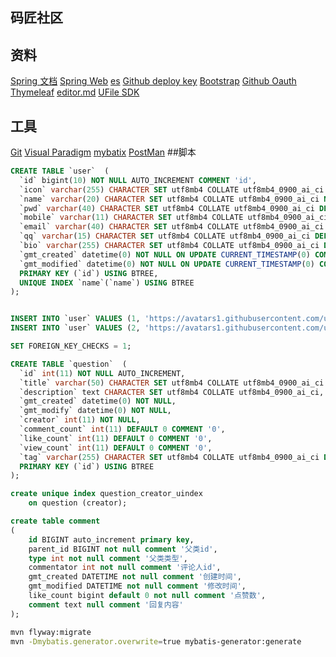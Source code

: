 ## 码匠社区
## 资料
[Spring 文档](https://spring.io/guides)
[Spring Web](https://spring.io/guides/gs/serving-web-content/)
[es](https://elasticsearch.cn/explore)
[Github deploy key](https://developer.github.com/v3/guides/mNfinf-deploy-keys/#deploy-keys)
[Bootstrap](https://v3.bootcss.com/getting-started)
[Github Oauth](https://developer.github.com/apps/building-oauth-apps/creating-an-oauth-app/)
[Thymeleaf](https://www.thymeleaf.org/doc/tutorials/3.0/usingthymeleaf.html#setting-attribute-values)
[editor.md](https://pandao.github.io/editor.md/)
[UFile SDK](https://github.com/ucloud/ufile-sdk-java)
## 工具
[Git](https://git-scm.com/download)
[Visual Paradigm](https://www.visual-paradigm.com)
[mybatix](https://mybatis.org/mybatis-3/zh/index.html)
[PostMan](https://chrome.google.com/webstore/detail/coohjcphdfgbiolnekdpbcijmhambjff)
##脚本
```sql
CREATE TABLE `user`  (
  `id` bigint(10) NOT NULL AUTO_INCREMENT COMMENT 'id',
  `icon` varchar(255) CHARACTER SET utf8mb4 COLLATE utf8mb4_0900_ai_ci DEFAULT 'https://avatars1.githubusercontent.com/u/43441229?v=4' COMMENT '头像',
  `name` varchar(20) CHARACTER SET utf8mb4 COLLATE utf8mb4_0900_ai_ci NOT NULL COMMENT '用户名',
  `pwd` varchar(40) CHARACTER SET utf8mb4 COLLATE utf8mb4_0900_ai_ci DEFAULT NULL COMMENT '密码',
  `mobile` varchar(11) CHARACTER SET utf8mb4 COLLATE utf8mb4_0900_ai_ci DEFAULT NULL COMMENT '手机号',
  `email` varchar(40) CHARACTER SET utf8mb4 COLLATE utf8mb4_0900_ai_ci DEFAULT NULL COMMENT '邮箱',
  `qq` varchar(15) CHARACTER SET utf8mb4 COLLATE utf8mb4_0900_ai_ci DEFAULT NULL COMMENT 'QQ号',
  `bio` varchar(255) CHARACTER SET utf8mb4 COLLATE utf8mb4_0900_ai_ci DEFAULT NULL COMMENT '简介',
  `gmt_created` datetime(0) NOT NULL ON UPDATE CURRENT_TIMESTAMP(0) COMMENT '创建时间',
  `gmt_modified` datetime(0) NOT NULL ON UPDATE CURRENT_TIMESTAMP(0) COMMENT '修改时间',
  PRIMARY KEY (`id`) USING BTREE,
  UNIQUE INDEX `name`(`name`) USING BTREE
);


INSERT INTO `user` VALUES (1, 'https://avatars1.githubusercontent.com/u/43441229?v=4', 'ch33orange', NULL, NULL, NULL, NULL, NULL, '2019-11-02 13:29:22', '2019-11-02 13:29:22');
INSERT INTO `user` VALUES (2, 'https://avatars1.githubusercontent.com/u/43441229?v=4', 'bluer', '90dbab2eedc07567ebf02642f87542cf', '13128225306', '972579187@qq.com', NULL, NULL, '2019-11-03 20:52:11', '2019-11-03 20:52:11');

SET FOREIGN_KEY_CHECKS = 1;
```
```sql
CREATE TABLE `question`  (
  `id` int(11) NOT NULL AUTO_INCREMENT,
  `title` varchar(50) CHARACTER SET utf8mb4 COLLATE utf8mb4_0900_ai_ci NOT NULL,
  `description` text CHARACTER SET utf8mb4 COLLATE utf8mb4_0900_ai_ci,
  `gmt_created` datetime(0) NOT NULL,
  `gmt_modify` datetime(0) NOT NULL,
  `creator` int(11) NOT NULL,
  `comment_count` int(11) DEFAULT 0 COMMENT '0',
  `like_count` int(11) DEFAULT 0 COMMENT '0',
  `view_count` int(11) DEFAULT 0 COMMENT '0',
  `tag` varchar(255) CHARACTER SET utf8mb4 COLLATE utf8mb4_0900_ai_ci DEFAULT NULL,
  PRIMARY KEY (`id`) USING BTREE
);

create unique index question_creator_uindex
	on question (creator);
```

```sql
create table comment
(
	id BIGINT auto_increment primary key,
	parent_id BIGINT not null comment '父类id',
	type int not null comment '父类类型',
	commentator int not null comment '评论人id',
	gmt_created DATETIME not null comment '创建时间',
	gmt_modified DATETIME not null comment '修改时间',
	like_count bigint default 0 not null comment '点赞数',
    comment text null comment '回复内容'
);

```


```bash
mvn flyway:migrate
mvn -Dmybatis.generator.overwrite=true mybatis-generator:generate
```
